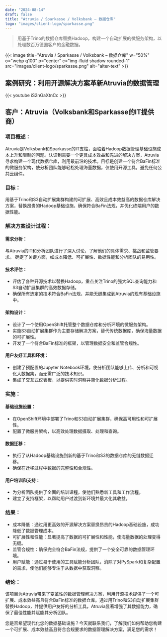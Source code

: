 ```yaml
---
date: "2024-08-14"
draft: false
title: "Atruvia / Sparkasse / Volksbank – 数据仓库"
logo: "images/client-logo/sparkasse.png"
---
```


> 用基于Trino的数据仓库替换Hadoop，构建一个自动扩展的微服务架构，以处理数百万德国客户的金融数据。

{{< image title="Atruvia / Sparkasse / Volksbank – 数据仓库" w="50%" o="webp q100" p="center" c="img-fluid shadow rounded-1" src="images/client-logo/sparkasse.png" alt="alter-text" >}}

## 案例研究：利用开源解决方案革新Atruvia的数据管理

{{< youtube iS2nGaXtnCc >}}

## 客户：Atruvia（Volksbank和Sparkasse的IT提供商）

### 项目概述：

Atruvia是Volksbank和Sparkasse的IT支柱，面临着Hadoop数据管理基础设施成本上升和限制的问题。认识到需要一个更具成本效益和先进的解决方案，Atruvia寻求构建一个现代数据仓库，利用最前沿的技术。目标是创建一个符合BaFin标准的微服务架构，使分析团队能够轻松处理海量数据，仅使用开源工具，避免任何公共云组件。

### 目标：

用基于Trino和S3自动扩展集群构建的可扩展、高效且成本效益高的数据仓库解决方案，替换昂贵的Hadoop基础设施，确保符合BaFin法规，并优化终端用户的数据性能。

### 解决方案设计过程：

#### 需求分析：

与Atruvia的IT和分析团队进行了深入讨论，了解他们的具体需求、挑战和监管要求。
确定了关键方面，如成本降低、可扩展性、数据性能和分析团队的易用性。

#### 技术评估：

- 评估了各种开源技术以替换Hadoop，重点关注Trino的强大SQL查询能力和S3自动扩展集群的高效数据存储。
- 确保所有选定的技术符合BaFin法规，并能无缝集成到Atruvia的现有基础设施中。

#### 架构设计：

- 设计了一个使用OpenShift托管整个数据仓库和分析环境的微服务架构。
- 实施S3自动扩展集群作为主要存储解决方案，替代传统数据库，确保海量数据的可扩展性。
- 开发了一个符合BaFin标准的框架，以管理数据安全和监管合规性。

#### 用户友好工具和环境：

- 创建了预配置的Jupyter Notebook环境，使分析团队能够上传、分析和可视化大数据集，而无需广泛的技术知识。
- 集成了交互式仪表板，以提供实时洞察并简化数据分析过程。

### 实施：

#### 基础设施设置：

- 在OpenShift环境中部署了Trino和S3自动扩展集群，确保高可用性和可扩展性。
- 配置了微服务架构，以高效处理数据摄取、处理和查询。

#### 数据迁移：

- 执行了从Hadoop基础设施到新的基于Trino和S3的数据仓库的无缝数据迁移。
- 确保在迁移过程中数据的完整性和合规性。

#### 用户培训和支持：

- 为分析团队提供了全面的培训课程，使他们熟悉新工具和工作流程。
- 建立了支持框架，以帮助用户过渡到新环境并最大化其收益。

### 结果：

- 成本降低：通过用更高效的开源解决方案替换昂贵的Hadoop基础设施，成功降低了数据管理成本。
- 可扩展性和性能：显著提高了数据的可扩展性和性能，使海量数据的处理变得无缝。
- 监管合规性：确保完全符合BaFin法规，提供了一个安全可靠的数据管理环境。
- 用户赋能：通过易于使用的工具赋能分析团队，消除了对PySpark和复杂配置的需求，使他们能够专注于从数据中获取洞察。

### 结论：

该项目为Atruvia带来了变革性的数据管理解决方案，利用开源技术提供了一个可扩展、成本效益高且符合BaFin标准的数据仓库。通过用Trino和S3自动扩展集群替换Hadoop，并提供用户友好的分析工具，Atruvia显著增强了其数据能力，确保了最佳性能并赋能其分析团队。

您是否希望现代化您的数据基础设施？今天就联系我们，了解我们如何帮助您构建一个可扩展、成本效益高且符合合规要求的数据管理解决方案，满足您的需求！
